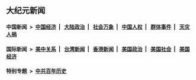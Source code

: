 ## 大纪元新闻

#### 中国新闻 &nbsp;>&nbsp; [中国经济](indexes/ncid283/README.md?09060845) &nbsp;| &nbsp; [大陆政治](indexes/ncid277/README.md?09060845) &nbsp;| &nbsp; [社会万象](indexes/ncid282/README.md?09060845) &nbsp;| &nbsp; [中国人权](indexes/ncid278/README.md?09060845) &nbsp;| &nbsp; [群体事件](indexes/ncid279/README.md?09060845) &nbsp;| &nbsp; [天灾人祸](indexes/ncid280/README.md?09060845)

#### 国际新闻 &nbsp;>&nbsp; [美中关系](indexes/nf1412576/README.md?09060845) &nbsp;| &nbsp; [台湾新闻](indexes/ncid1349361/README.md?09060845) &nbsp;| &nbsp; [香港新闻](indexes/ncid1349362/README.md?09060845) &nbsp;| &nbsp; [美国政治](indexes/ncid1078159/README.md?09060845) &nbsp;| &nbsp; [美国社会](indexes/ncid1078160/README.md?09060845) &nbsp;| &nbsp; [美国经济](indexes/ncid1078158/README.md?09060845)

#### 特别专题 &nbsp;>&nbsp; [中共百年历史](https://github.com/easy2view/epoch-special/blob/master/README.md?09060845)  
